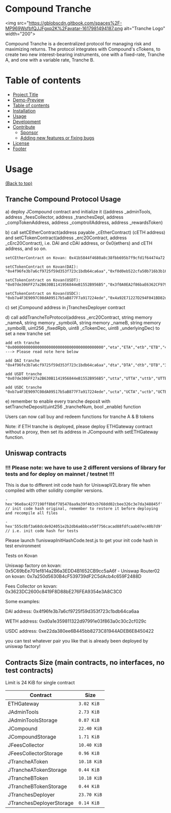 <!-- Add banner here -->

# Compound Tranche

<img src="https://gblobscdn.gitbook.com/spaces%2F-MP969WsfbfQJJFgxp2K%2Favatar-1617981494187.png alt="Tranche Logo" width="200">

Compound Tranche is a decentralized protocol for managing risk and maximizing returns. The protocol integrates with Compound's cTokens, to create two new interest-bearing instruments, one with a fixed-rate, Tranche A, and one with a variable rate, Tranche B. 

# Table of contents

<!-- After you have introduced your project, it is a good idea to add a **Table of contents** or **TOC** as **cool** people say it. This would make it easier for people to navigate through your README and find exactly what they are looking for.

Here is a sample TOC(*wow! such cool!*) that is actually the TOC for this README. -->

- [Project Title](#project-title)
- [Demo-Preview](#demo-preview)
- [Table of contents](#table-of-contents)
- [Installation](#installation)
- [Usage](#usage)
- [Development](#development)
- [Contribute](#contribute)
    - [Sponsor](#sponsor)
    - [Adding new features or fixing bugs](#adding-new-features-or-fixing-bugs)
- [License](#license)
- [Footer](#footer)

# Usage
[(Back to top)](#table-of-contents)

<!-- This is optional and it is used to give the user info on how to use the project after installation. This could be added in the Installation section also. -->






## Tranche Compound Protocol Usage

a) deploy JCompound contract and initialize it ((address _adminTools, address _feesCollector, address _tranchesDepl,
            address _compTokenAddress, address _comptrollAddress, address _rewardsToken)

b) call setCEtherContract(address payable _cEtherContract) (cETH address) and setCTokenContract(address _erc20Contract, address _cErc20Contract), i.e. DAI and cDAI address, or 0x0(ethers) and cETH address, and so on.

    setCEtherContract on Kovan: 0x41b5844f4680a8c38fbb695b7f9cfd1f64474a72

    setCTokenContract on Kovan(DAI): "0x4f96fe3b7a6cf9725f59d353f723c1bdb64ca6aa","0xf0d0eb522cfa50b716b3b1604c4f0fa6f04376ad"

    setCTokenContract on Kovan(USDT): "0x07de306FF27a2B630B1141956844eB1552B956B5","0x3f0A0EA2f86baE6362CF9799B523BA06647Da018"

    setCTokenContract on Kovan(USDC): "0xb7a4F3E9097C08dA09517b5aB877F7a917224ede","0x4a92E71227D294F041BD82dd8f78591B75140d63"

c) set jCompound address in jTranchesDeployer contract

d) call addTrancheToProtocol(address _erc20Contract, string memory _nameA, string memory _symbolA, 
            string memory _nameB, string memory _symbolB, uint256 _fixedRpb, uint8 _cTokenDec, uint8 _underlyingDec) to set a new tranche set

    add eth tranche "0x0000000000000000000000000000000000000000","eta","ETA","etb","ETB","40000000000000000","8","18" ---> Please read note here below

    add DAI tranche "0x4f96fe3b7a6cf9725f59d353f723c1bdb64ca6aa","dta","DTA","dtb","DTB","30000000000000000","8","18"

    add USDT tranche "0x07de306FF27a2B630B1141956844eB1552B956B5","utta","UTTA","uttb","UTTB","200000000000000","8","6"
    
    add USDC tranche "0xb7a4F3E9097C08dA09517b5aB877F7a917224ede","ucta","UCTA","uctb","UCTB","30000000000000","8","6"

e) remember to enable every tranche deposit with setTrancheDeposit(uint256 _trancheNum, bool _enable) function

Users can now call buy and redeem functions for tranche A & B tokens

Note: if ETH tranche is deployed, please deploy ETHGateway contract without a proxy, then set its address in JCompound with setETHGateway function.


## Uniswap contracts
### !!! Please note: we have to use 2 different versions of library for tests and for deploy on mainnet / testnet !!!

This is due to different init code hash for UniswapV2Library file when compiled with other solidity compiler versions.

    - hex'96e8ac4277198ff8b6f785478aa9a39f403cb768dd02cbee326c3e7da348845f' // init code hash original, remember to restore it before deploying and recompile all files

    - hex'555c8bf3a68dcde924051e2b2db6a6bbce50f756cacad88fdfcaab07ec40b7d9' // i.e. init code hash for tests

Please launch !!uniswapInitHashCode.test.js to get your init code hash in test environment

Tests on Kovan

Uniswap factory on kovan: 0x5C69bEe701ef814a2B6a3EDD4B1652CB9cc5aA6f - Uniswap Router02 on kovan: 0x7a250d5630B4cF539739dF2C5dAcb4c659F2488D

Fees Collector on kovan: 0x3623DC2600c8419F8D88bE276FEA9354e3A8C3C0

Some examples:

DAI address: 0x4f96fe3b7a6cf9725f59d353f723c1bdb64ca6aa

WETH address: 0xd0a1e359811322d97991e03f863a0c30c2cf029c

USDC address: 0xe22da380ee6B445bb8273C81944ADEB6E8450422

you can test whatever pair you like that is already been deployed by uniswap factory!



## Contracts Size (main contracts, no interfaces, no test contracts)
Limit is 24 KiB for single contract
<table>
    <thead>
      <tr>
        <th>Contract</th>
        <th>Size</th>
      </tr>
    </thead>
    <tbody>
        <tr>
            <td>ETHGateway</td>
            <td><code>3.02 KiB</code></td>
        </tr>
        <tr>
            <td>JAdminTools</td>
            <td><code>2.73 KiB</code></td>
        </tr>
        <tr>
            <td>JAdminToolsStorage</td>
            <td><code>0.87 KiB</code></td>
        </tr>
        <tr>
            <td>JCompound</td>
            <td><code>22.40 KiB</code></td>
        </tr>
        <tr>
            <td>JCompoundStorage</td>
            <td><code>1.71 KiB</code></td>
        </tr>
        <tr>
            <td>JFeesCollector</td>
            <td><code>10.40 KiB</code></td>
        </tr>
        <tr>
            <td>JFeesCollectorStorage</td>
            <td><code>0.96 KiB</code></td>
        </tr>
        <tr>
            <td>JTrancheAToken</td>
            <td><code>10.18 KiB</code></td>
        </tr>
        <tr>
            <td>JTrancheATokenStorage</td>
            <td><code>0.44 KiB</code></td>
        </tr>
        <tr>
            <td>JTrancheBToken</td>
            <td><code>10.18 KiB</code></td>
        </tr>
        <tr>
            <td>JTrancheBTokenStorage</td>
            <td><code>0.44 KiB</code></td>
        </tr>
        <tr>
            <td>JTranchesDeployer</td>
            <td><code>23.70 KiB</code></td>
        </tr>
        <tr>
            <td>JTranchesDeployerStorage</td>
            <td><code>0.14 KiB</code></td>
        </tr>
    </tbody>
  </table>
